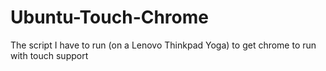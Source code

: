 Ubuntu-Touch-Chrome
===================

The script I have to run (on a Lenovo Thinkpad Yoga) to get chrome to run with touch support
